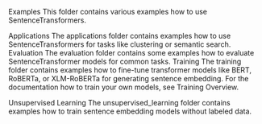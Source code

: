 Examples
This folder contains various examples how to use SentenceTransformers.

Applications
The applications folder contains examples how to use SentenceTransformers for tasks like clustering or semantic search.
Evaluation
The evaluation folder contains some examples how to evaluate SentenceTransformer models for common tasks.
Training
The training folder contains examples how to fine-tune transformer models like BERT, RoBERTa, or XLM-RoBERTa for generating sentence embedding. For the documentation how to train your own models, see Training Overview.

Unsupervised Learning
The unsupervised_learning folder contains examples how to train sentence embedding models without labeled data.
